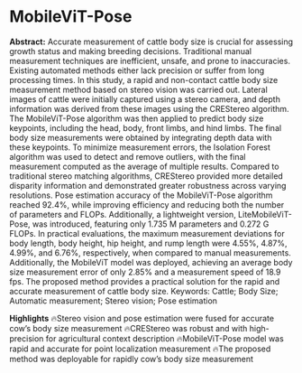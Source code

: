 # MobileViT-Pose

**Abstract:** Accurate measurement of cattle body size is crucial for assessing growth status and making breeding decisions. Traditional manual measurement techniques are inefficient, unsafe, and prone to inaccuracies. Existing automated methods either lack precision or suffer from long processing times. In this study, a rapid and non-contact cattle body size measurement method based on stereo vision was carried out. Lateral images of cattle were initially captured using a stereo camera, and depth information was derived from these images using the CREStereo algorithm. The MobileViT-Pose algorithm was then applied to predict body size keypoints, including the head, body, front limbs, and hind limbs. The final body size measurements were obtained by integrating depth data with these keypoints. To minimize measurement errors, the Isolation Forest algorithm was used to detect and remove outliers, with the final measurement computed as the average of multiple results. Compared to traditional stereo matching algorithms, CREStereo provided more detailed disparity information and demonstrated greater robustness across varying resolutions. Pose estimation accuracy of the MobileViT-Pose algorithm reached 92.4%, while improving efficiency and reducing both the number of parameters and FLOPs. Additionally, a lightweight version, LiteMobileViT-Pose, was introduced, featuring only 1.735 M parameters and 0.272 G FLOPs. In practical evaluations, the maximum measurement deviations for body length, body height, hip height, and rump length were 4.55%, 4.87%, 4.99%, and 6.76%, respectively, when compared to manual measurements. Additionally, the MobileViT model was deployed, achieving an average body size measurement error of only 2.85% and a measurement speed of 18.9 fps. The proposed method provides a practical solution for the rapid and accurate measurement of cattle body size.
Keywords: Cattle; Body Size; Automatic measurement; Stereo vision; Pose estimation

**Highlights**
🔥Stereo vision and pose estimation were fused for accurate cow’s body size measurement
🔥CREStereo was robust and with high-precision for agricultural context description
🔥MobileViT-Pose model was rapid and accurate for point localization measurement
🔥The proposed method was deployable for rapidly cow’s body size measurement
